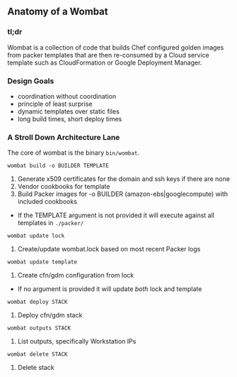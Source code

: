 ## Anatomy of a Wombat

### tl;dr

Wombat is a collection of code that builds Chef configured golden
images from packer templates that are then re-consumed by a Cloud service template such
as CloudFormation or Google Deployment Manager.

### Design Goals

* coordination without coordination
* principle of least surprise
* dynamic templates over static files
* long build times, short deploy times

### A Stroll Down Architecture Lane

The core of wombat is the binary `bin/wombat`.


`wombat build -o BUILDER TEMPLATE`

1. Generate x509 certificates for the domain and ssh keys if there are none
2. Vendor cookbooks for template
3. Build Packer images for -o BUILDER (amazon-ebs|googlecompute) with included cookbooks

* If the TEMPLATE argument is not provided it will execute against all templates in `./packer/`

`wombat update lock`

1. Create/update wombat.lock based on most recent Packer logs

`wombat update template`

1. Create cfn/gdm configuration from lock

* If no argument is  provided it will update _both_ lock and template

`wombat deploy STACK`

1. Deploy cfn/gdm stack

`wombat outputs STACK`

1. List outputs, specifically Workstation IPs

`wombat delete STACK`

1. Delete stack
